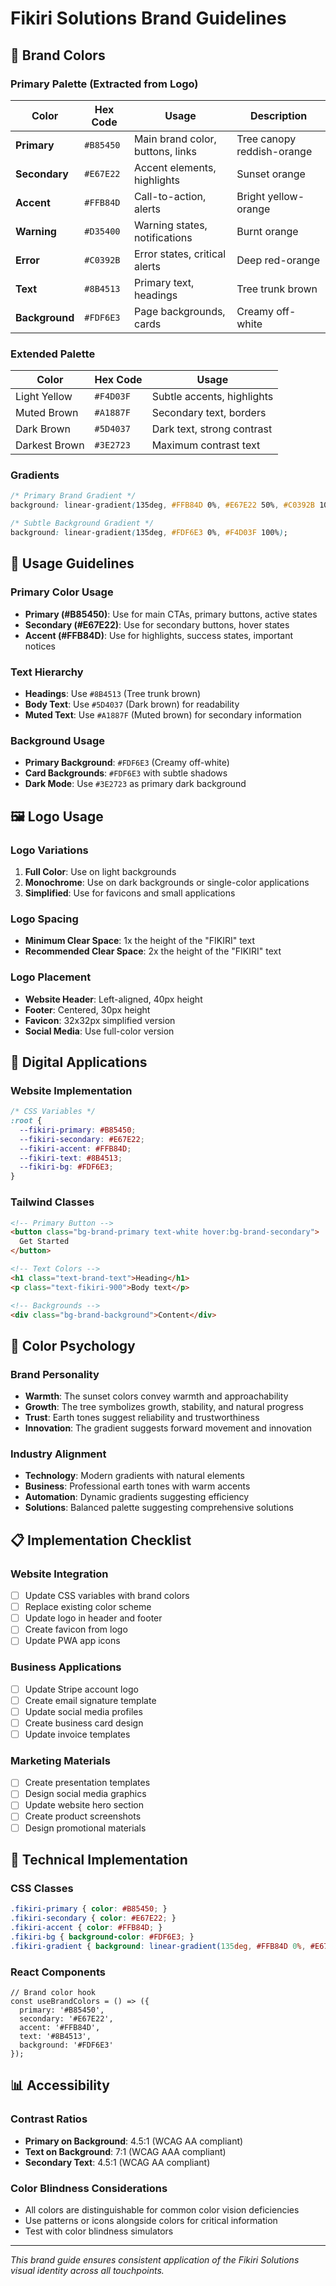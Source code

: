# Fikiri Solutions Brand Guidelines

## 🎨 Brand Colors

### Primary Palette (Extracted from Logo)

| Color | Hex Code | Usage | Description |
|-------|----------|-------|-------------|
| **Primary** | `#B85450` | Main brand color, buttons, links | Tree canopy reddish-orange |
| **Secondary** | `#E67E22` | Accent elements, highlights | Sunset orange |
| **Accent** | `#FFB84D` | Call-to-action, alerts | Bright yellow-orange |
| **Warning** | `#D35400` | Warning states, notifications | Burnt orange |
| **Error** | `#C0392B` | Error states, critical alerts | Deep red-orange |
| **Text** | `#8B4513` | Primary text, headings | Tree trunk brown |
| **Background** | `#FDF6E3` | Page backgrounds, cards | Creamy off-white |

### Extended Palette

| Color | Hex Code | Usage |
|-------|----------|-------|
| Light Yellow | `#F4D03F` | Subtle accents, highlights |
| Muted Brown | `#A1887F` | Secondary text, borders |
| Dark Brown | `#5D4037` | Dark text, strong contrast |
| Darkest Brown | `#3E2723` | Maximum contrast text |

### Gradients

```css
/* Primary Brand Gradient */
background: linear-gradient(135deg, #FFB84D 0%, #E67E22 50%, #C0392B 100%);

/* Subtle Background Gradient */
background: linear-gradient(135deg, #FDF6E3 0%, #F4D03F 100%);
```

## 🎯 Usage Guidelines

### Primary Color Usage
- **Primary (#B85450)**: Use for main CTAs, primary buttons, active states
- **Secondary (#E67E22)**: Use for secondary buttons, hover states
- **Accent (#FFB84D)**: Use for highlights, success states, important notices

### Text Hierarchy
- **Headings**: Use `#8B4513` (Tree trunk brown)
- **Body Text**: Use `#5D4037` (Dark brown) for readability
- **Muted Text**: Use `#A1887F` (Muted brown) for secondary information

### Background Usage
- **Primary Background**: `#FDF6E3` (Creamy off-white)
- **Card Backgrounds**: `#FDF6E3` with subtle shadows
- **Dark Mode**: Use `#3E2723` as primary dark background

## 🖼️ Logo Usage

### Logo Variations
1. **Full Color**: Use on light backgrounds
2. **Monochrome**: Use on dark backgrounds or single-color applications
3. **Simplified**: Use for favicons and small applications

### Logo Spacing
- **Minimum Clear Space**: 1x the height of the "FIKIRI" text
- **Recommended Clear Space**: 2x the height of the "FIKIRI" text

### Logo Placement
- **Website Header**: Left-aligned, 40px height
- **Footer**: Centered, 30px height
- **Favicon**: 32x32px simplified version
- **Social Media**: Use full-color version

## 📱 Digital Applications

### Website Implementation
```css
/* CSS Variables */
:root {
  --fikiri-primary: #B85450;
  --fikiri-secondary: #E67E22;
  --fikiri-accent: #FFB84D;
  --fikiri-text: #8B4513;
  --fikiri-bg: #FDF6E3;
}
```

### Tailwind Classes
```html
<!-- Primary Button -->
<button class="bg-brand-primary text-white hover:bg-brand-secondary">
  Get Started
</button>

<!-- Text Colors -->
<h1 class="text-brand-text">Heading</h1>
<p class="text-fikiri-900">Body text</p>

<!-- Backgrounds -->
<div class="bg-brand-background">Content</div>
```

## 🎨 Color Psychology

### Brand Personality
- **Warmth**: The sunset colors convey warmth and approachability
- **Growth**: The tree symbolizes growth, stability, and natural progress
- **Trust**: Earth tones suggest reliability and trustworthiness
- **Innovation**: The gradient suggests forward movement and innovation

### Industry Alignment
- **Technology**: Modern gradients with natural elements
- **Business**: Professional earth tones with warm accents
- **Automation**: Dynamic gradients suggesting efficiency
- **Solutions**: Balanced palette suggesting comprehensive solutions

## 📋 Implementation Checklist

### Website Integration
- [ ] Update CSS variables with brand colors
- [ ] Replace existing color scheme
- [ ] Update logo in header and footer
- [ ] Create favicon from logo
- [ ] Update PWA app icons

### Business Applications
- [ ] Update Stripe account logo
- [ ] Create email signature template
- [ ] Update social media profiles
- [ ] Create business card design
- [ ] Update invoice templates

### Marketing Materials
- [ ] Create presentation templates
- [ ] Design social media graphics
- [ ] Update website hero section
- [ ] Create product screenshots
- [ ] Design promotional materials

## 🔧 Technical Implementation

### CSS Classes
```css
.fikiri-primary { color: #B85450; }
.fikiri-secondary { color: #E67E22; }
.fikiri-accent { color: #FFB84D; }
.fikiri-bg { background-color: #FDF6E3; }
.fikiri-gradient { background: linear-gradient(135deg, #FFB84D 0%, #E67E22 50%, #C0392B 100%); }
```

### React Components
```tsx
// Brand color hook
const useBrandColors = () => ({
  primary: '#B85450',
  secondary: '#E67E22',
  accent: '#FFB84D',
  text: '#8B4513',
  background: '#FDF6E3'
});
```

## 📊 Accessibility

### Contrast Ratios
- **Primary on Background**: 4.5:1 (WCAG AA compliant)
- **Text on Background**: 7:1 (WCAG AAA compliant)
- **Secondary Text**: 4.5:1 (WCAG AA compliant)

### Color Blindness Considerations
- All colors are distinguishable for common color vision deficiencies
- Use patterns or icons alongside colors for critical information
- Test with color blindness simulators

---

*This brand guide ensures consistent application of the Fikiri Solutions visual identity across all touchpoints.*

